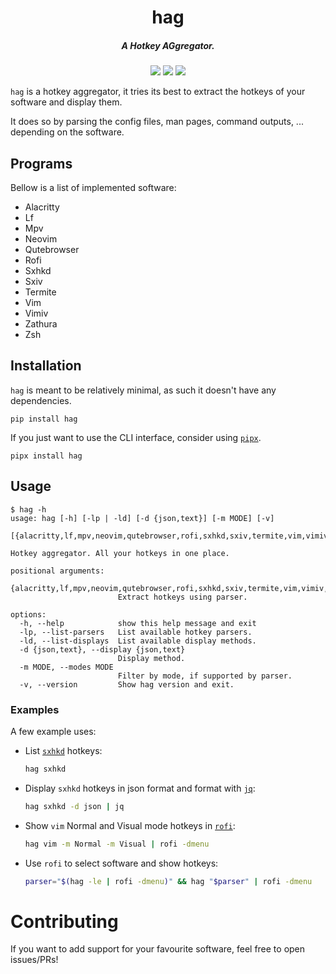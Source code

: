 <h1 align="center">hag</h1>
<h5 align="center">A Hotkey AGgregator.</h5>
<p align="center">
  <a href="https://pypi.org/project/hag/"><img src="https://img.shields.io/pypi/v/hag"></a>
  <a href="./LICENSE.md"><img src="https://img.shields.io/badge/license-MIT-blue.svg"></a>
  <img src="https://img.shields.io/badge/platform-linux-informational">
</p>

`hag` is a hotkey aggregator, it tries its best to extract the hotkeys of your software and display them.

It does so by parsing the config files, man pages, command outputs, ... depending on the software.

## Programs

Bellow is a list of implemented software:

<!-- parsers start -->

- Alacritty
- Lf
- Mpv
- Neovim
- Qutebrowser
- Rofi
- Sxhkd
- Sxiv
- Termite
- Vim
- Vimiv
- Zathura
- Zsh

<!-- parsers end -->

## Installation

`hag` is meant to be relatively minimal, as such it doesn't have any dependencies.

```
pip install hag
```

If you just want to use the CLI interface, consider using [`pipx`](https://github.com/pypa/pipx).

```
pipx install hag
```

## Usage

<!-- help start -->

```
$ hag -h
usage: hag [-h] [-lp | -ld] [-d {json,text}] [-m MODE] [-v]
           [{alacritty,lf,mpv,neovim,qutebrowser,rofi,sxhkd,sxiv,termite,vim,vimiv,zathura,zsh}]

Hotkey aggregator. All your hotkeys in one place.

positional arguments:
  {alacritty,lf,mpv,neovim,qutebrowser,rofi,sxhkd,sxiv,termite,vim,vimiv,zathura,zsh}
                        Extract hotkeys using parser.

options:
  -h, --help            show this help message and exit
  -lp, --list-parsers   List available hotkey parsers.
  -ld, --list-displays  List available display methods.
  -d {json,text}, --display {json,text}
                        Display method.
  -m MODE, --modes MODE
                        Filter by mode, if supported by parser.
  -v, --version         Show hag version and exit.
```

<!-- help end -->

### Examples

A few example uses:

- List [`sxhkd`](https://github.com/baskerville/sxhkd) hotkeys:
  ```sh
  hag sxhkd
  ```
- Display `sxhkd` hotkeys in json format and format with [`jq`](https://github.com/stedolan/jq):
  ```sh
  hag sxhkd -d json | jq
  ```
- Show `vim` Normal and Visual mode hotkeys in [`rofi`](https://github.com/davatorium/rofi):
  ```sh
  hag vim -m Normal -m Visual | rofi -dmenu
  ```
- Use `rofi` to select software and show hotkeys:
  ```sh
  parser="$(hag -le | rofi -dmenu)" && hag "$parser" | rofi -dmenu
  ```

# Contributing

If you want to add support for your favourite software, feel free to open issues/PRs!
